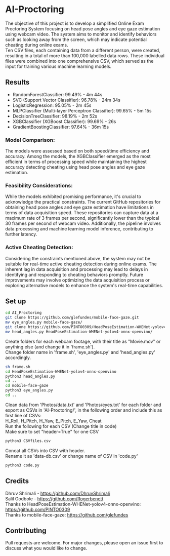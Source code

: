 # AI-Proctoring
The objective of this project is to develop a simplified Online Exam Proctoring System focusing on head pose angles and eye gaze estimation using webcam video. The system aims to monitor and identify behaviors such as looking away from the screen, which may indicate potential cheating during online exams.<br>
Ten CSV files, each containing data from a different person, were created, resulting in a total of more than 100,000 labelled data rows. These individual files were combined into one comprehensive CSV, which served as the input for training various machine learning models.

## Results
<ul>
<li>RandomForestClassifier: 99.49% - 4m 44s</li>
<li>SVC (Support Vector Classifier): 96.78% - 24m 34s</li>
<li>LogisticRegression: 95.05% - 2m 45s</li>
<li>MLPClassifier (Multi-layer Perceptron Classifier): 99.65% - 5m 15s</li>
<li>DecisionTreeClassifier: 98.19% - 2m 52s</li>
<li>XGBClassifier (XGBoost Classifier): 99.69% - 26s</li>
<li>GradientBoostingClassifier: 97.64% - 36m 15s</li>
</ul>

### Model Comparison:
The models were assessed based on both speed/time efficiency and accuracy. Among the models, the XGBClassifier emerged as the most efficient in terms of processing speed while maintaining the highest accuracy detecting cheating using head pose angles and eye gaze estimation.
### Feasibility Considerations:
While the models exhibited promising performance, it's crucial to acknowledge the practical constraints. The current GitHub repositories for obtaining head pose angles and eye gaze estimation have limitations in terms of data acquisition speed. These repositories can capture data at a maximum rate of 3 frames per second, significantly lower than the typical 30 frames per second of webcam video. Additionally, the pipeline involves data processing and machine learning model inference, contributing to further latency.
### Active Cheating Detection:
Considering the constraints mentioned above, the system may not be suitable for real-time active cheating detection during online exams. The inherent lag in data acquisition and processing may lead to delays in identifying and responding to cheating behaviors promptly. Future improvements may involve optimizing the data acquisition process or exploring alternative models to enhance the system's real-time capabilities.


## Set up
```bash
cd AI_Proctoring
git clone https://github.com/glefundes/mobile-face-gaze.git
mv eye_angles.py mobile-face-gaze/
git clone https://github.com/PINTO0309/HeadPoseEstimation-WHENet-yolov4-onnx-openvino.git
mv head_angles.py HeadPoseEstimation-WHENet-yolov4-onnx-openvino/
```

Create folders for each webcam footage, with their title as "Movie.mov" or anything else (and change it in 'frame.sh'). <br>
Change folder name in 'frame.sh', 'eye_angles.py' and 'head_angles.py' accordingly.
```bash
sh frame.sh
cd HeadPoseEstimation-WHENet-yolov4-onnx-openvino
python3 head_angles.py
cd ..
cd mobile-face-gaze
python3 eye_angles.py
cd ..
```

Clean data from 'Photos/data.txt' and 'Photos/eyes.txt' for each folder and export as CSVs in 'AI-Proctoring/', in the following order and include this as first line of CSVs:<br>
H_Roll, H_Pitch, H_Yaw, E_Pitch, E_Yaw, Cheat<br>
Run the following for each CSV (Change title in code)<br>
Make sure to set "header=True" for one CSV
```python
python3 CSVfiles.csv
```

Concat all CSVs into CSV with header.<br>
Rename it as 'data-db.csv' or change name of CSV in 'code.py'
```python
python3 code.py
```

## Credits
Dhruv Shrimali - https://github.com/DhruvShrimali<br>
Salil Godbole - https://github.com/Rogerbenett<br>
Thanks to HeadPoseEstimation-WHENet-yolov4-onnx-openvino: https://github.com/PINTO0309<br>
Thanks to mobile-face-gaze: https://github.com/glefundes

## Contributing
Pull requests are welcome. For major changes, please open an issue first to discuss what you would like to change.
